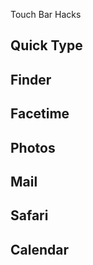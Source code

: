 Touch Bar Hacks

## Quick Type

## Finder

## Facetime

## Photos

## Mail

## Safari

## Calendar

